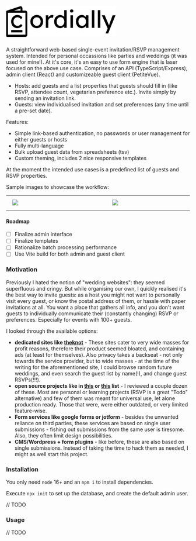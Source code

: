 
# <img src="https://raw.githubusercontent.com/poisonborz/cordially/main/src/web/admin/assets/logo.svg" alt="Cordially" width="300">

A straightforward web-based single-event invitation/RSVP management system.
Intended for personal occassions like parties and weddings (it was used for mine!).
At it's core, it's an easy to use form engine that is laser focused on the above use case.
Comprises of an API (TypeScript/Express), admin client (React) and customizeable guest client (PetiteVue).

- Hosts: add guests and a list properties that guests should fill in (like RSVP,
attendee count, vegetarian preference etc.). Invite simply by sending an invitation link.
- Guests: view individualised invitation and set preferences (any time until a pre-set date).

Features:

- Simple link-based authentication, no passwords or user management for either guests or hosts
- Fully multi-language
- Bulk upload guest data from spreadsheets (tsv)
- Custom theming, includes 2 nice responsive templates

At the moment the intended use cases is a predefined list of guests and RSVP properties.

Sample images to showcase the workflow:

<table>
  <tr>
    <td>
      <img align="left" src="https://i.imgur.com/LWuQEFy.jpg" width="240" style="margin: 10px">
    </td>
    <td>
      <img align="left" src="https://i.imgur.com/33fqVen.jpg" width="240" style="margin: 10px">
    </td>
    <td>
      <img align="left" src="https://i.imgur.com/RVXvt0e.jpg" width="240" style="margin: 10px">
    </td>
   </tr>
</table>

#### Roadmap

- [ ] Finalize admin interface
- [ ] Finalize templates
- [ ] Rationalize batch processing performance
- [ ] Use Vite build for both admin and guest client

### Motivation
Previously I hated the notion of "wedding websites": they seemed superfluous and cringy. But while organising our own,
I quickly realised it's the best way to invite guests: as a host you might not want to personally visit every guest,
or know the postal address of them, or hassle with paper invitations at all. You want a place that gathers all info,
and you don't want guests to individually communicate their (constantly changing) RSVP or preferences. Especially for events with 100+ guests.

I looked through the available options:
- **dedicated sites like [theknot](https://www.theknot.com/)** - These sites cater to very wide masses for profit reasons, therefore their product seemed bloated, and containing ads (at least for themselves). Also privacy takes a backseat - not only towards the service provider, but to wide masses - at the time of the writing for the aforementioned site, I could browse random future weddings, and even search the guest list by name(!), and change guest RSVPs(!!!).
- **open source projects like in [this](https://github.com/topics/wedding) or [this](https://github.com/topics/rsvp) list** - I reviewed a couple dozen of these. Most are personal or learning projects (RSVP is a great "Todo" alternative) and few of them was meant for universal use, let alone production ready. Those that were, were either outdated, or very limited feature-wise.
- **Form services like google forms or jotform** - besides the unwanted reliance on third parties, these services are based on single user submissions - fishing out submissions from the same user is tiresome. Also, they often limit design possibilities.
- **CMS/Wordpress + form plugins** - like before, these are also based on single submissions. Instead of taking the time to hack them as needed, I might as well start this project.

### Installation

You only need `node` 16+ and an `npm i` to install dependencies.

Execute `npx init` to set up the database, and create the default admin user.

// TODO

### Usage

// TODO
